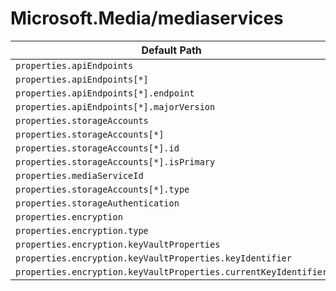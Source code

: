 # Microsoft.Media/mediaservices

| Default Path | Alias |
|---|---|
| `properties.apiEndpoints` | `Microsoft.Media/mediaservices/apiEndpoints` |
| `properties.apiEndpoints[*]` | `Microsoft.Media/mediaservices/apiEndpoints[*]` |
| `properties.apiEndpoints[*].endpoint` | `Microsoft.Media/mediaservices/apiEndpoints[*].endpoint` |
| `properties.apiEndpoints[*].majorVersion` | `Microsoft.Media/mediaservices/apiEndpoints[*].majorVersion` |
| `properties.storageAccounts` | `Microsoft.Media/mediaservices/storageAccounts` |
| `properties.storageAccounts[*]` | `Microsoft.Media/mediaservices/storageAccounts[*]` |
| `properties.storageAccounts[*].id` | `Microsoft.Media/mediaservices/storageAccounts[*].id` |
| `properties.storageAccounts[*].isPrimary` | `Microsoft.Media/mediaservices/storageAccounts[*].isPrimary` |
| `properties.mediaServiceId` | `Microsoft.Media/mediaservices/mediaServiceId` |
| `properties.storageAccounts[*].type` | `Microsoft.Media/mediaservices/storageAccounts[*].type` |
| `properties.storageAuthentication` | `Microsoft.Media/mediaservices/storageAuthentication` |
| `properties.encryption` | `Microsoft.Media/mediaservices/encryption` |
| `properties.encryption.type` | `Microsoft.Media/mediaservices/encryption.type` |
| `properties.encryption.keyVaultProperties` | `Microsoft.Media/mediaservices/encryption.keyVaultProperties` |
| `properties.encryption.keyVaultProperties.keyIdentifier` | `Microsoft.Media/mediaservices/encryption.keyVaultProperties.keyIdentifier` |
| `properties.encryption.keyVaultProperties.currentKeyIdentifier` | `Microsoft.Media/mediaservices/encryption.keyVaultProperties.currentKeyIdentifier` |

